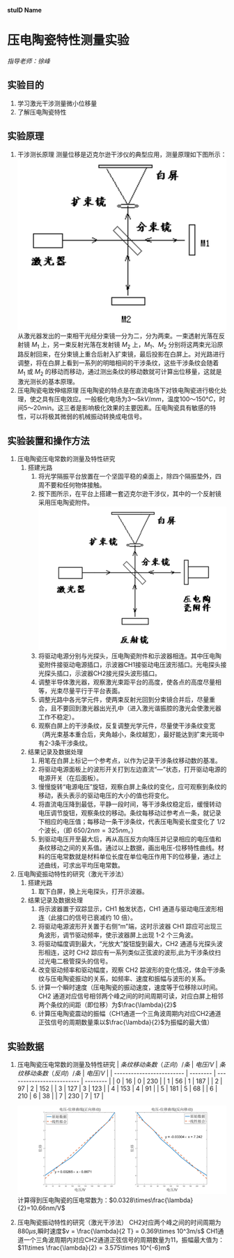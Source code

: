 **stuID Name**

# 压电陶瓷特性测量实验
*指导老师：徐峰*
## 实验目的

1. 学习激光干涉测量微小位移量
2. 了解压电陶瓷特性

## 实验原理
1. 干涉测长原理
   测量位移是迈克尔逊干涉仪的典型应用，测量原理如下图所示：
   ![](1.png)
   从激光器发出的一束相干光经分束镜一分为二，分为两束。一束透射光落在反射镜 $M_1$ 上，另一束反射光落在发射镜 $M_2$ 上，$M_1$、$M_2$ 分别将这两束光沿原路反射回来，在分束镜上重合后射入扩束镜，最后投影在白屏上。对光路进行调整，将在白屏上看到一系列的明暗相间的干涉条纹，这些干涉条纹会随着 $M_1$ 或 $M_2$ 的移动而移动，通过测出条纹的移动数就可计算出位移量，这就是激光测长的基本原理。
2. 压电陶瓷电致伸缩原理
   压电陶瓷的特点是在直流电场下对铁电陶瓷进行极化处理，使之具有压电效应。一般极化电场为$3～5kV/mm$，温度$100～150°C$，时间$5～20min$。这三者是影响极化效果的主要因素。压电陶瓷具有敏感的特性，可以将极其微弱的机械振动转换成电信号。

## 实验装置和操作方法
1. 压电陶瓷压电常数的测量及特性研究
   1. 搭建光路
      1. 将光学隔振平台放置在一个坚固平稳的桌面上，除四个隔振垫外，四周不要和任何物体接触。
      2. 按下图所示，在平台上搭建一套迈克尔逊干涉仪，其中的一个反射镜采用压电陶瓷附件。
      ![](2.png)
      3. 将驱动电源分别与光探头，压电陶瓷附件和示波器相连。其中压电陶瓷附件接驱动电源插口，示波器CH1接驱动电压波形插口。光电探头接光探头插口，示波器CH2接光探头波形插口。
      4. 调整半导体激光器，观察激光束距平台的高度，使各点的高度尽量相等，光束尽量平行于平台表面。
      5. 调整光路中各光学元件，使两束反射光回到分束镜合并后，尽量重合，且不要回到激光器出光孔中（进入激光谐振腔的激光会使激光器工作不稳定）。
      6. 观察白屏上的干涉条纹，反复调整光学元件，尽量使干涉条纹变宽（两光束基本重合后，夹角越小，条纹越宽），最好能达到扩束光斑中有2-3条干涉条纹。
   2. 结果记录及数据处理
      1. 用笔在白屏上标记一个参考点，以作为记录干涉条纹移动数的基准。
      2. 将驱动电源面板上的波形开关打到左边直流“—”状态，打开驱动电源的电源开关（在后面板）。
      3. 慢慢旋转“电源电压”旋钮，观察白屏上条纹的变化，应可观察到条纹的移动，表头表示的驱动电压的大小的值也将变化。
      4. 将直流电压降到最低，平静一段时间，等干涉条纹稳定后，缓慢转动电压调节旋钮，观察条纹的移动。条纹每移动过参考点一条，就记录下相应的电压值；每移动一条干涉条纹，代表压电陶瓷长度变化了 $1/2$ 个波长，（即 $650/2nm=325nm$。）
      5. 到驱动电压开至最大后，再从高压反方向降压并记录相应的电压值和条纹移动之间的关系值。通过以上数据，画出电压-位移特性曲线。材料的压电常数就是材料单位长度在单位电压作用下的位移量，通过上述曲线，可求出平均压电常数。
2. 压电陶瓷振动特性的研究（激光干涉法）
   1. 搭建光路
      1. 取下白屏，换上光电探头，打开示波器。
   2. 结果记录及数据处理
      1. 将示波器置于双踪显示，CH1 触发状态，CH1 通道与驱动电压波形相连（此接口的信号已衰减约 10 倍）。
      2. 将驱动电源波形开关置于右侧“m”端，这时示波器 CH1 踪应可出现三角波形，调节驱动频率，使示波器屏上出现 1-2 个三角波。
      3. 将驱动幅度调到最大，“光放大”旋钮旋到最大，CH2 通道与光探头波形相连，这时 CH2 踪应有一系列类似正弦波的波形,此为干涉条纹扫过光电二极管探头的信号。
      4. 改变驱动频率和驱动幅度，观察 CH2 踪波形的变化情况，体会干涉条纹与压电陶瓷振动的关系，如频率、速度和振幅与波形的关系。
      5. 计算一个瞬时速度（压电陶瓷的振动速度，速度等于位移除以时间。CH2 通道对应信号相邻两个峰之间的时间周期可读，对应白屏上相邻两个条纹的间距（即位移）为$\frac{\lambda}{2}$
      6. 计算压电陶瓷震动的振幅（CH1通道一个三角波周期内对应CH2通道正弦信号的周期数量乘以$\frac{\lambda}{2}$为振幅的最大值）

## 实验数据
1. 压电陶瓷压电常数的测量及特性研究
      | $条纹移动条数（正向）/条$ | $电压/V$ | $条纹移动条数（反向）/条$ | $电压/V$ |
      | ------------------------- | -------- | ------------------------- | -------- |
      | $0$                       | $16$     | $0$                       | $230$    |
      | $1$                       | $56$     | $1$                       | $187$    |
      | $2$                       | $97$     | $2$                       | $152$    |
      | $3$                       | $127$    | $3$                       | $123$    |
      | $4$                       | $153$    | $4$                       | $91$     |
      | $5$                       | $181$    | $5$                       | $68$     |
      | $6$                       | $210$    | $6$                       | $38$     |
      | $7$                       | $230$    | $7$                       | $17$     |

      ![](3.png)
      计算得到压电陶瓷的压电常数为：$0.0328\times\frac{\lambda}{2}=10.66nm/V$
2. 压电陶瓷振动特性的研究（激光干涉法）
   CH2对应两个峰之间的时间周期为$880\mu s$,瞬时速度$v = \frac{\lambda}{2 T} = 0.369\times 10^3m/s$
   CH1通道一个三角波周期内对应CH2通道正弦信号的周期数量为11，振幅最大值为：$11\times \frac{\lambda}{2} = 3.575\times 10^{-6}m$